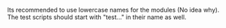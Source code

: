 Its recommended to use lowercase names for the modules (No idea why). The test scripts should start with "test..." in their name as well.

